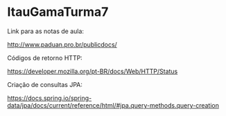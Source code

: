 # ItauGamaTurma7

Link para as notas de aula:

http://www.paduan.pro.br/publicdocs/

Códigos de retorno HTTP:

https://developer.mozilla.org/pt-BR/docs/Web/HTTP/Status

Criação de consultas JPA:

https://docs.spring.io/spring-data/jpa/docs/current/reference/html/#jpa.query-methods.query-creation
